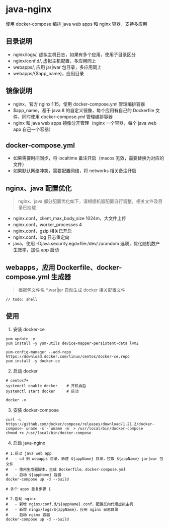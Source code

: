 # java-nginx
使用 docker-compose 编排 java web apps 和 nginx 容器，支持多应用

## 目录说明
- nginx/logs/, 虚拟主机日志，如果有多个应用，使用子目录区分
- nginx/conf.d/, 虚拟主机配置，多应用同上
- webapps/, 应用 jar|war 包目录，多应用同上
- webapps/{$app_name}，应用目录

## 镜像说明
- nginx，官方 nginx:1.15，使用 docker-compose.yml 管理编排容器
- $app_name，基于 java:8 的自定义镜像，每个应用有自己的 Dockerfile 文件，同时使用 docker-compose.yml 管理编排容器
- nginx 和 java web apps 镜像分开管理（nginx 一个容器，每个 java web app 自己一个容器）

## docker-compose.yml
- 如果需要时间同步，将 localtime 备注开启（macos 无效，需要替换为对应的文件）
- 如果默认网络冲突，需要配置网络，将 networks 相关备注开启

## nginx、java 配置优化
> nginx、java 部分配置优化如下，请根据机器配置自行调整，相关文件及目录已挂载
- nginx.conf，client_max_body_size 1024m，大文件上传
- nginx.conf，worker_processes 4
- nginx.conf，gzip 相关已开启
- nginx.conf，log 日志重定向
- java，使用 -Djava.security.egd=file:/dev/./urandom 选项，优化随机数产生效率，加快 app 启动

## webapps，应用 Dockerfile、docker-compose.yml 生成器
> 根据包文件名 \*.war|jar 自动生成 docker 相关配置文件
```shell
// todo: shell
```

## 使用
1. 安装 docker-ce
```shell
yum update -y
yum install -y yum-utils device-mapper-persistent-data lvm2

yum-config-manager --add-repo https://download.docker.com/linux/centos/docker-ce.repo
yum install -y docker-ce
```

2. 启动 docker
```shell
# centos7+
systemctl enable docker    # 开机自启
systemctl start docker     # 启动

docker -v
```

3. 安装 docker-compose
```shell
curl -L https://github.com/docker/compose/releases/download/1.21.2/docker-compose-`uname -s`-`uname -m` > /usr/local/bin/docker-compose
chmod +x /usr/local/bin/docker-compose
```

4. 启动 java-nginx
```shell
# 1.启动 java web app
#   - cd 到 wepapps 目录，新建 ${appName} 目录，拉取 ${appName} jar|war 包文件
#   - 使用生成器脚本，生成 Dockerfile、docker-compose.yml
#   - 启动 ${appName} 容器
docker-compose up -d --build

# 多个 apps 重复步骤 1

# 2.启动 nginx
#   - 新增 nginx/conf.d/${appName}.conf，配置反向代理虚拟主机
#   - 新增 ningx/logs/${appName}，应用 nginx 日志目录
#   - 启动 nginx 容器
docker-compose up -d --build
```
